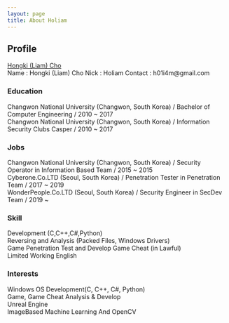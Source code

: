 ```yaml
---
layout: page
title: About Holiam
---
```


## Profile

<!-- <div class="badge-base LI-profile-badge" data-version="v1" data-size="medium" data-locale="ko_KR"  data-theme="dark" data-type="VERTICAL" data-vanity="hongki-liam-cho-1022b1174" ><a class="badge-base__link LI-simple-link" href="https://kr.linkedin.com/in/hongki-liam-cho-1022b1174?trk=profile-badge">Hongki (Liam) Cho</a></div> -->

<div class="LI-profile-badge"  data-version="v1" data-size="medium" data-locale="en_US" data-type="horizontal" data-theme="dark" data-vanity="hongki-liam-cho-1022b1174"><a class="LI-simple-link" href='https://kr.linkedin.com/in/hongki-liam-cho-1022b1174?trk=profile-badge'>Hongki (Liam) Cho</a></div>
Name : Hongki (Liam) Cho  
Nick : Holiam  
Contact : h01i4m@gmail.com  


### Education

Changwon National University (Changwon, South Korea) / Bachelor of Computer Engineering / 2010 ~ 2017  
Changwon National University (Changwon, South Korea) / Information Security Clubs Casper / 2010 ~ 2017  

### Jobs

Changwon National University (Changwon, South Korea) / Security Operator in Information Based Team / 2015 ~ 2015  
Cyberone.Co.LTD (Seoul, South Korea) / Penetration Tester in Penetration Team / 2017 ~ 2019  
WonderPeople.Co.LTD (Seoul, South Korea) / Security Engineer in SecDev Team / 2019 ~  

### Skill

Development (C,C++,C#,Python)  
Reversing and Analysis (Packed Files, Windows Drivers)  
Game Penetration Test and Develop Game Cheat (in Lawful)  
Limited Working English  

### Interests

Windows OS
Development(C, C++, C#, Python)  
Game, Game Cheat Analysis & Develop  
Unreal Engine  
ImageBased Machine Learning And OpenCV  



